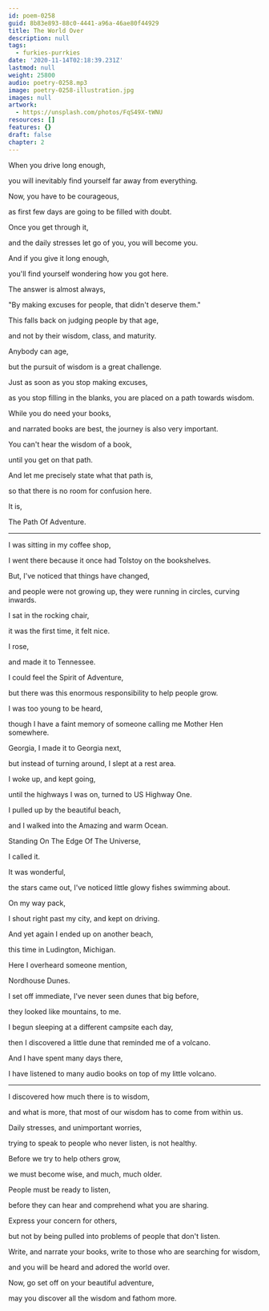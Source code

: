 ```yaml
---
id: poem-0258
guid: 8b83e893-88c0-4441-a96a-46ae80f44929
title: The World Over
description: null
tags:
  - furkies-purrkies
date: '2020-11-14T02:18:39.231Z'
lastmod: null
weight: 25800
audio: poetry-0258.mp3
image: poetry-0258-illustration.jpg
images: null
artwork:
  - https://unsplash.com/photos/FqS49X-tWNU
resources: []
features: {}
draft: false
chapter: 2
---
```


When you drive long enough,

you will inevitably find yourself far away from everything.

Now, you have to be courageous,

as first few days are going to be filled with doubt.

Once you get through it,

and the daily stresses let go of you, you will become you.

And if you give it long enough,

you'll find yourself wondering how you got here.

The answer is almost always,

"By making excuses for people, that didn't deserve them."

This falls back on judging people by that age,

and not by their wisdom, class, and maturity.

Anybody can age,

but the pursuit of wisdom is a great challenge.

Just as soon as you stop making excuses,

as you stop filling in the blanks, you are placed on a path towards wisdom.

While you do need your books,

and narrated books are best, the journey is also very important.

You can't hear the wisdom of a book,

until you get on that path.

And let me precisely state what that path is,

so that there is no room for confusion here.

It is,

The Path Of Adventure.

---

I was sitting in my coffee shop,

I went there because it once had Tolstoy on the bookshelves.

But, I've noticed that things have changed,

and people were not growing up, they were running in circles, curving inwards.

I sat in the rocking chair,

it was the first time, it felt nice.

I rose,

and made it to Tennessee.

I could feel the Spirit of Adventure,

but there was this enormous responsibility to help people grow.

I was too young to be heard,

though I have a faint memory of someone calling me Mother Hen somewhere.

Georgia, I made it to Georgia next,

but instead of turning around, I slept at a rest area.

I woke up, and kept going,

until the highways I was on, turned to US Highway One.

I pulled up by the beautiful beach,

and I walked into the Amazing and warm Ocean.

Standing On The Edge Of The Universe,

I called it.

It was wonderful,

the stars came out, I've noticed little glowy fishes swimming about.

On my way pack,

I shout right past my city, and kept on driving.

And yet again I ended up on another beach,

this time in Ludington, Michigan.

Here I overheard someone mention,

Nordhouse Dunes.

I set off immediate, I've never seen dunes that big before,

they looked like mountains, to me.

I begun sleeping at a different campsite each day,

then I discovered a little dune that reminded me of a volcano.

And I have spent many days there,

I have listened to many audio books on top of my little volcano.

---

I discovered how much there is to wisdom,

and what is more, that most of our wisdom has to come from within us.

Daily stresses, and unimportant worries,

trying to speak to people who never listen, is not healthy.

Before we try to help others grow,

we must become wise, and much, much older.

People must be ready to listen,

before they can hear and comprehend what you are sharing.

Express your concern for others,

but not by being pulled into problems of people that don't listen.

Write, and narrate your books, write to those who are searching for wisdom,

and you will be heard and adored the world over.

Now, go set off on your beautiful adventure,

may you discover all the wisdom and fathom more.
